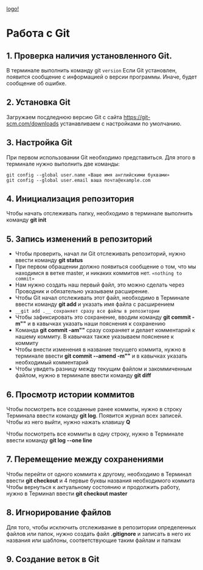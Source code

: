 [logo!](Git-Logo-1788C.png)

# Работа с Git

## 1. Проверка наличия установленного Git.
В терминале выполнить команду git `version`
Если Git установлен, появится сообщение с информацией о версии программы.
Иначе, будет сообщение об ошибке.

## 2. Установка Git
Загружаем посдледнюю версию Git c сайта https://git-scm.com/downloads устанавливаем с настройками по умолчанию.

## 3. Настройка Git
При первом использовании Git необходимо представиться. Для этого в терминале нужно выполнить две команды: 
```
git config --global user.name «Ваше имя английскими буквами» 
git config --global user.email ваша почта@example.com 
```

## 4. Инициализация репозитория
Чтобы начать отслеживать папку, необходимо в терминале выполнить команду **git init**

## 5. Запись изменений в репозиторий 
* Чтобы проверить, начал ли Git отслеживать репозиторий, нужно ввести команду __git status__
* При первом обращении должно появиться сообщение о том, что мы находимся в ветке master, и никаких коммитов нет.  `«nothing to commit»`
* Нам нужно создать наш первый файл, это можно сделать через Проводник и обязательно указываем расширение.
* Чтобы Git начал отслеживать этот файл, необходимо в Терминале ввести команду 
__git add__ и указать имя файла с расширением
* `__git add .__ сохраняет сразу все файлы в репозитории`
* Чтобы зафиксировать это сохранение, вводим команду  __git commit -m""__ и в кавычках указать наши пояснения к сохранению
* Команда __git commit -am""__ сразу сохраняет и делает комментарий к нашему коммиту. В кавычках также указываем пояснение к коммиту
* Чтобы внести изменения в название текущего коммита, нужно в терминале ввести __git commit --amend -m""__ и в кавычках указать необходимый комментарий
*  Чтобы увидеть разницу между текущим файлом и закоммиченным файлом, нужно в терминале ввести команду __git diff__

## 6. Просмотр истории коммитов 
Чтобы посмотреть все созданные ранее коммиты, нужно в строку Терминала ввести команду __git log__. Появится журнал всех записей. Чтобы из него выйти, нужно нажать клавишу __Q__

Чтобы посмотреть все коммиты в одну строку, нужно в Терминале ввести команду __git log --one line__

## 7. Перемещение между сохранениями 
Чтобы перейти от одного коммита к другому, необходимо в Терминал ввести __git checkout__ и 4 первые буквы названия необходимого коммита
Чтобы вернуться к актуальному состоянию и продолжить работу, нужно в Терминал ввести __git checkout master__

## 8. Игнорирование файлов
Для того, чтобы исключить отслеживание в репозитории определенных файлов или папок, нужно создать файл **.gitignore**
и записать в него их названия или шаблоны, соответствующие таким файлам и папкам

## 9. Создание веток в Git